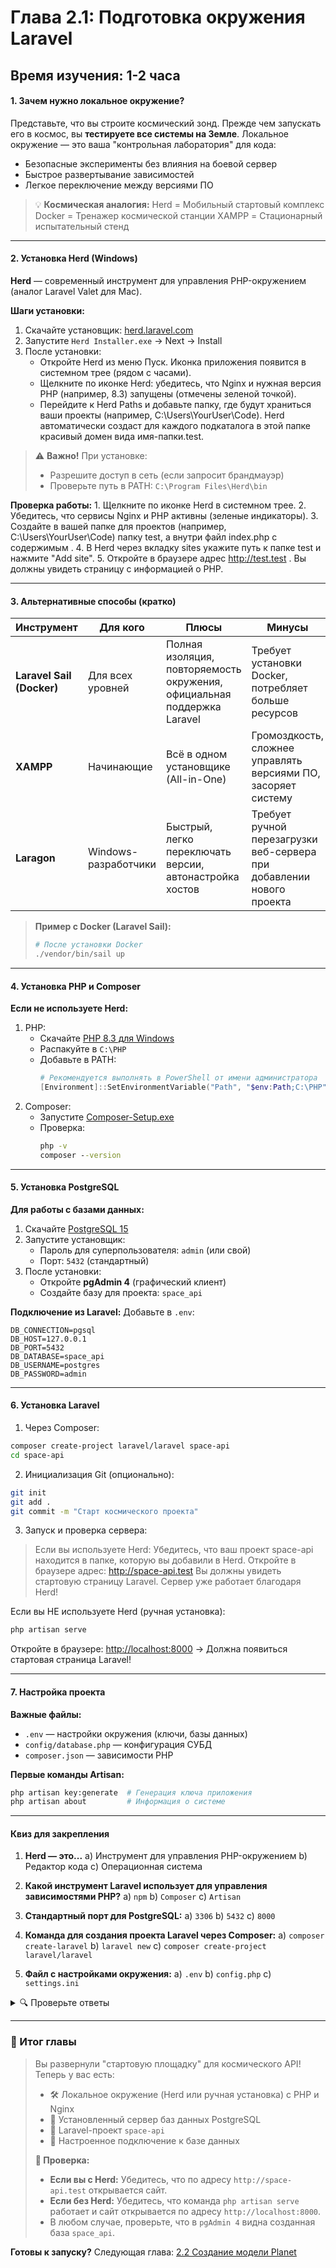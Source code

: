 # **Глава 2.1: Подготовка окружения Laravel**
**Время изучения:** 1-2 часа
---

#### **1. Зачем нужно локальное окружение?**
Представьте, что вы строите космический зонд. Прежде чем запускать его в космос, вы **тестируете все системы на Земле**. Локальное окружение — это ваша "контрольная лаборатория" для кода:
- Безопасные эксперименты без влияния на боевой сервер
- Быстрое развертывание зависимостей
- Легкое переключение между версиями ПО

> 💡 **Космическая аналогия:**
> Herd = Мобильный стартовый комплекс
> Docker = Тренажер космической станции
> XAMPP = Стационарный испытательный стенд

---

#### **2. Установка Herd (Windows)**
**Herd** — современный инструмент для управления PHP-окружением (аналог Laravel Valet для Mac).

**Шаги установки:**
1. Скачайте установщик: [herd.laravel.com](https://herd.laravel.com)
2. Запустите `Herd Installer.exe` → Next → Install
3. После установки:
   - Откройте Herd из меню Пуск. Иконка приложения появится в системном трее (рядом с часами).
   - Щелкните по иконке Herd: убедитесь, что Nginx и нужная версия PHP (например, 8.3) запущены (отмечены зеленой точкой).
   - Перейдите к Herd Paths и добавьте папку, где будут храниться ваши проекты (например, C:\Users\YourUser\Code). Herd автоматически создаст для каждого подкаталога в этой папке красивый домен вида имя-папки.test.

> ⚠️ **Важно!** При установке:
> - Разрешите доступ в сеть (если запросит брандмауэр)
> - Проверьте путь в PATH: `C:\Program Files\Herd\bin`

**Проверка работы:**
	1. Щелкните по иконке Herd в системном трее.
	2. Убедитесь, что сервисы Nginx и PHP активны (зеленые индикаторы).
	3. Создайте в вашей папке для проектов (например, C:\Users\YourUser\Code) папку test, а внутри файл index.php с содержимым <?php phpinfo(); ?>.
	4. В Herd через вкладку sites укажите путь к папке test и нажмите "Add site".
	5. Откройте в браузере адрес http://test.test . Вы должны увидеть страницу с информацией о PHP.

---

#### **3. Альтернативные способы (кратко)**
| Инструмент       | Для кого              | Плюсы                          | Минусы                  |
|------------------|-----------------------|--------------------------------|-------------------------|
| **Laravel Sail (Docker)**       | Для всех уровней  | Полная изоляция, повторяемость окружения, официальная поддержка Laravel | Требует установки Docker, потребляет больше ресурсов   |
| **XAMPP**        | Начинающие           | Всё в одном установщике (All-in-One)              | Громоздкость, сложнее управлять версиями ПО, засоряет систему   |
| **Laragon**      | Windows-разработчики | Быстрый, легко переключать версии, автонастройка хостов        | Требует ручной перезагрузки веб-сервера при добавлении нового проекта     |

> **Пример с Docker (Laravel Sail):**
> ```dockerfile
> # После установки Docker
> ./vendor/bin/sail up
> ```

---

#### **4. Установка PHP и Composer**
**Если не используете Herd:**
1. PHP:
   - Скачайте [PHP 8.3 для Windows](https://windows.php.net/download/)
   - Распакуйте в `C:\PHP`
   - Добавьте в PATH:
     ```powershell
	 # Рекомендуется выполнять в PowerShell от имени администратора
     [Environment]::SetEnvironmentVariable("Path", "$env:Path;C:\PHP", "User")
     ```
2. Composer:
   - Запустите [Composer-Setup.exe](https://getcomposer.org/download/)
   - Проверка:
     ```cmd
     php -v
     composer --version
     ```

---

#### **5. Установка PostgreSQL**
**Для работы с базами данных:**
1. Скачайте [PostgreSQL 15](https://www.postgresql.org/download/windows/)
2. Запустите установщик:
   - Пароль для суперпользователя: `admin` (или свой)
   - Порт: `5432` (стандартный)
3. После установки:
   - Откройте **pgAdmin 4** (графический клиент)
   - Создайте базу для проекта: `space_api`

**Подключение из Laravel:**
Добавьте в `.env`:
```env
DB_CONNECTION=pgsql
DB_HOST=127.0.0.1
DB_PORT=5432
DB_DATABASE=space_api
DB_USERNAME=postgres
DB_PASSWORD=admin
```

---

#### **6. Установка Laravel**
1. Через Composer:
```bash
composer create-project laravel/laravel space-api
cd space-api
```

2. Инициализация Git (опционально):
```bash
git init
git add .
git commit -m "Старт космического проекта"
```

3. Запуск и проверка сервера:
>Если вы используете Herd:
Убедитесь, что ваш проект space-api находится в папке, которую вы добавили в Herd.
Откройте в браузере адрес: http://space-api.test
Вы должны увидеть стартовую страницу Laravel. Сервер уже работает благодаря Herd!

Если вы НЕ используете Herd (ручная установка):
```bash
php artisan serve
```
Откройте в браузере: [http://localhost:8000](http://localhost:8000) → Должна появиться стартовая страница Laravel!

---

#### **7. Настройка проекта**
**Важные файлы:**
- `.env` — настройки окружения (ключи, базы данных)
- `config/database.php` — конфигурация СУБД
- `composer.json` — зависимости PHP

**Первые команды Artisan:**
```bash
php artisan key:generate  # Генерация ключа приложения
php artisan about         # Информация о системе
```

---

#### **Квиз для закрепления**
1. **Herd — это...**
   a) Инструмент для управления PHP-окружением
   b) Редактор кода
   c) Операционная система

2. **Какой инструмент Laravel использует для управления зависимостями PHP?**
   a) `npm`
   b) `Composer`
   c) `Artisan`

3. **Стандартный порт для PostgreSQL:**
   a) `3306`
   b) `5432`
   c) `8000`

4. **Команда для создания проекта Laravel через Composer:**
   a) `composer create-laravel`
   b) `laravel new`
   c) `composer create-project laravel/laravel`

5. **Файл с настройками окружения:**
   a) `.env`
   b) `config.php`
   c) `settings.ini`

<details>
  <summary>🔍 Проверьте ответы</summary>

  **Правильные варианты:**
  1. a)
  2. b)
  3. b)
  4. c)
  5. a)
</details>

---

### **🚀 Итог главы**
> Вы развернули "стартовую площадку" для космического API! Теперь у вас есть:
> - 🛠️ Локальное окружение (Herd или ручная установка) с PHP и Nginx
> - 🐘 Установленный сервер баз данных PostgreSQL
> - 🚀 Laravel-проект `space-api`
> - 🔌 Настроенное подключение к базе данных
>
> **📌 Проверка:**
> - **Если вы с Herd:** Убедитесь, что по адресу `http://space-api.test` открывается сайт.
> - **Если без Herd:** Убедитесь, что команда `php artisan serve` работает и сайт открывается по адресу `http://localhost:8000`.
> - В любом случае, проверьте, что в `pgAdmin 4` видна созданная база `space_api`.

**Готовы к запуску?** Следующая глава: [2.2 Создание модели Planet](plan)
